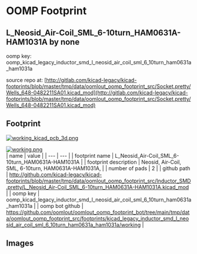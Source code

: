 # OOMP Footprint  
## L_Neosid_Air-Coil_SML_6-10turn_HAM0631A-HAM1031A  by none  
  
oomp key: oomp_kicad_legacy_inductor_smd_l_neosid_air_coil_sml_6_10turn_ham0631a_ham1031a  
  
source repo at: [http://gitlab.com/kicad-legacy/kicad-footprints/blob/master/tmp/data/oomlout_oomp_footprint_src/Socket.pretty/Wells_648-0482211SA01.kicad_mod](http://gitlab.com/kicad-legacy/kicad-footprints/blob/master/tmp/data/oomlout_oomp_footprint_src/Socket.pretty/Wells_648-0482211SA01.kicad_mod)  
## Footprint  
  
[![working_kicad_pcb_3d.png](working_kicad_pcb_3d_600.png)](working_kicad_pcb_3d.png)  
  
[![working.png](working_600.png)](working.png)  
| name | value | 
| --- | --- | 
| footprint name | L_Neosid_Air-Coil_SML_6-10turn_HAM0631A-HAM1031A | 
| footprint description | Neosid, Air-Coil, SML, 6-10turn, HAM0631A-HAM1031A, | 
| number of pads | 2 | 
| github path | http://github.com/kicad-legacy/kicad-footprints/blob/master/tmp/data/oomlout_oomp_footprint_src/Inductor_SMD.pretty/L_Neosid_Air-Coil_SML_6-10turn_HAM0631A-HAM1031A.kicad_mod | 
| oomp key | oomp_kicad_legacy_inductor_smd_l_neosid_air_coil_sml_6_10turn_ham0631a_ham1031a | 
| oomp bot github | https://github.com/oomlout/oomlout_oomp_footprint_bot/tree/main/tmp/data/oomlout_oomp_footprint_src/footprints/kicad_legacy_inductor_smd_l_neosid_air_coil_sml_6_10turn_ham0631a_ham1031a/working | 
## Images  
